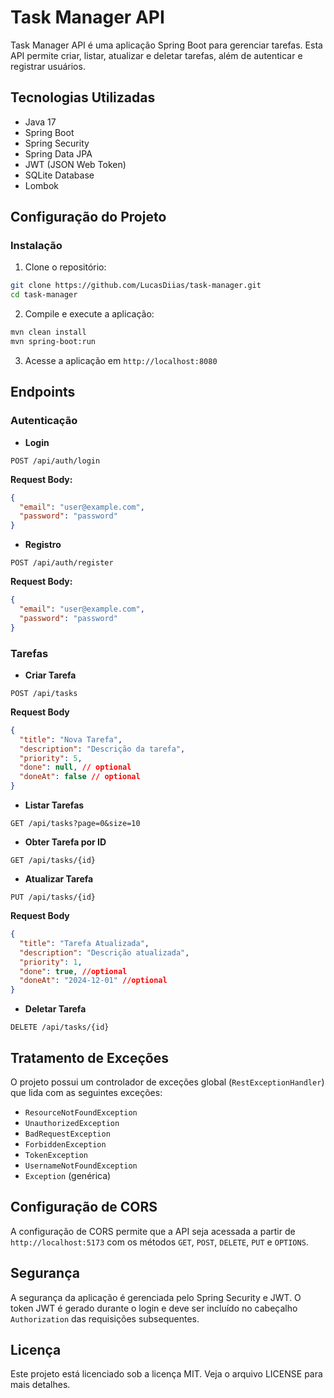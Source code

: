 # Task Manager API

Task Manager API é uma aplicação Spring Boot para gerenciar tarefas. Esta API permite criar, listar, atualizar e deletar tarefas, além de autenticar e registrar usuários.

## Tecnologias Utilizadas

- Java 17
- Spring Boot
- Spring Security
- Spring Data JPA
- JWT (JSON Web Token)
- SQLite Database
- Lombok

## Configuração do Projeto

### Instalação

1. Clone o repositório:

```bash
git clone https://github.com/LucasDiias/task-manager.git
cd task-manager
```

2. Compile e execute a aplicação:

```bash
mvn clean install
mvn spring-boot:run
```

3. Acesse a aplicação em `http://localhost:8080`

## Endpoints

### Autenticação

- **Login**

```http
POST /api/auth/login
```

**Request Body:**

```json
{
  "email": "user@example.com",
  "password": "password"
}
```

- **Registro**

```http
POST /api/auth/register
```

**Request Body:**

```json
{
  "email": "user@example.com",
  "password": "password"
}
```

### Tarefas

- **Criar Tarefa**

```http
POST /api/tasks
```

**Request Body**

```json
{
  "title": "Nova Tarefa",
  "description": "Descrição da tarefa",
  "priority": 5,
  "done": null, // optional
  "doneAt": false // optional
}
```

- **Listar Tarefas**

```http
GET /api/tasks?page=0&size=10
```

- **Obter Tarefa por ID**

```http
GET /api/tasks/{id}
```

- **Atualizar Tarefa**

```http
PUT /api/tasks/{id}
```

**Request Body**

```json
{
  "title": "Tarefa Atualizada",
  "description": "Descrição atualizada",
  "priority": 1,
  "done": true, //optional
  "doneAt": "2024-12-01" //optional
}
```

- **Deletar Tarefa**

```http
DELETE /api/tasks/{id}
```

## Tratamento de Exceções

O projeto possui um controlador de exceções global (`RestExceptionHandler`) que lida com as seguintes exceções:

- `ResourceNotFoundException`
- `UnauthorizedException`
- `BadRequestException`
- `ForbiddenException`
- `TokenException`
- `UsernameNotFoundException`
- `Exception` (genérica)

## Configuração de CORS

A configuração de CORS permite que a API seja acessada a partir de `http://localhost:5173` com os métodos `GET`, `POST`, `DELETE`, `PUT` e `OPTIONS`.

## Segurança

A segurança da aplicação é gerenciada pelo Spring Security e JWT. O token JWT é gerado durante o login e deve ser incluído no cabeçalho `Authorization` das requisições subsequentes.

## Licença

Este projeto está licenciado sob a licença MIT. Veja o arquivo LICENSE para mais detalhes.
